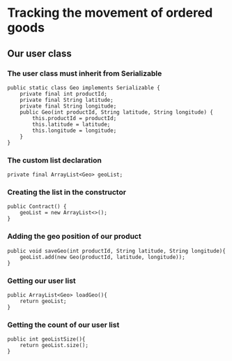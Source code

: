 # Tracking the movement of ordered goods

## Our user class
### The user class must inherit from Serializable
```shell
public static class Geo implements Serializable {                
    private final int productId;                                 
    private final String latitude;                               
    private final String longitude;                               
    public Geo(int productId, String latitude, String longitude) {
        this.productId = productId;                              
        this.latitude = latitude;                                
        this.longitude = longitude;                              
    }                                                            
}                                                               
```

### The custom list declaration
```shell
private final ArrayList<Geo> geoList;
```

### Creating the list in the constructor
```shell
public Contract() {
    geoList = new ArrayList<>();
}
```

### Adding the geo position of our product
```shell
public void saveGeo(int productId, String latitude, String longitude){
    geoList.add(new Geo(productId, latitude, longitude));
}
```

### Getting our user list
```shell
public ArrayList<Geo> loadGeo(){
    return geoList;
}
```

### Getting the count of our user list
```shell
public int geoListSize(){
    return geoList.size();
}
```
